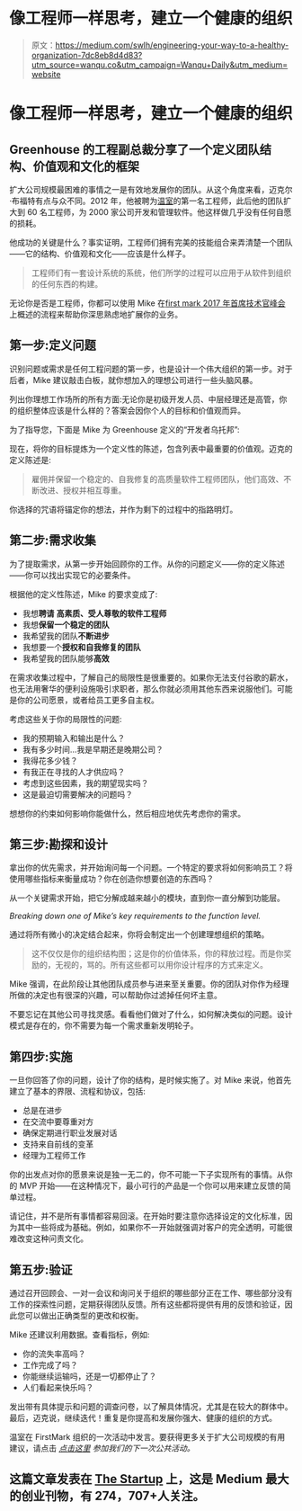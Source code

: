 # 像工程师一样思考，建立一个健康的组织

> 原文：<https://medium.com/swlh/engineering-your-way-to-a-healthy-organization-7dc8eb8d4d83?utm_source=wanqu.co&utm_campaign=Wanqu+Daily&utm_medium=website>

# 像工程师一样思考，建立一个健康的组织

## Greenhouse 的工程副总裁分享了一个定义团队结构、价值观和文化的框架



扩大公司规模最困难的事情之一是有效地发展你的团队。从这个角度来看，迈克尔·布福特有点与众不同。2012 年，他被聘为[温室](http://www.greenhouse.io/)的第一名工程师，此后他的团队扩大到 60 名工程师，为 2000 家公司开发和管理软件。他这样做几乎没有任何自愿的损耗。

他成功的关键是什么？事实证明，工程师们拥有完美的技能组合来弄清楚一个团队——它的结构、价值观和文化——应该是什么样子。

> 工程师们有一套设计系统的系统，他们所学的过程可以应用于从软件到组织的任何东西的构建。

无论你是否是工程师，你都可以使用 Mike 在[first mark 2017 年首席技术官峰会](https://hackernoon.com/leadership-tips-for-ctos-46c3b565bd52)上概述的流程来帮助你深思熟虑地扩展你的业务。

## **第一步:定义问题**

识别问题或需求是任何工程问题的第一步，也是设计一个伟大组织的第一步。对于后者，Mike 建议敲击白板，就你想加入的理想公司进行一些头脑风暴。

列出你理想工作场所的所有方面:无论你是初级开发人员、中层经理还是高管，你的组织整体应该是什么样的？答案会因你个人的目标和价值观而异。

为了指导您，下面是 Mike 为 Greenhouse 定义的“开发者乌托邦”:



现在，将你的目标提炼为一个定义性的陈述，包含列表中最重要的价值观。迈克的定义陈述是:

> 雇佣并保留一个稳定的、自我修复的高质量软件工程师团队，他们高效、不断改进、授权并相互尊重。

你选择的咒语将锚定你的想法，并作为剩下的过程中的指路明灯。

## **第二步:需求收集**

为了提取需求，从第一步开始回顾你的工作。从你的问题定义——你的定义陈述——你可以找出实现它的必要条件。

根据他的定义性陈述，Mike 的要求变成了:

*   我想**聘请** **高素质、受人尊敬的软件工程师**
*   我想**保留一个稳定的团队**
*   我希望我的团队**不断进步**
*   我想要一个**授权和自我修复的团队**
*   我希望我的团队能够**高效**

在需求收集过程中，了解自己的局限性是很重要的。如果你无法支付谷歌的薪水，也无法用奢华的便利设施吸引求职者，那么你就必须用其他东西来说服他们。可能是你的公司愿景，或者给员工更多自主权。

考虑这些关于你的局限性的问题:

*   我的预期输入和输出是什么？
*   我有多少时间…我是早期还是晚期公司？
*   我得花多少钱？
*   有我正在寻找的人才供应吗？
*   考虑到这些因素，我的期望现实吗？
*   这是最迫切需要解决的问题吗？

想想你的约束如何影响你能做什么，然后相应地优先考虑你的需求。

## **第三步:勘探和设计**

拿出你的优先需求，并开始询问每一个问题。一个特定的要求将如何影响员工？将使用哪些指标来衡量成功？你在创造你想要创造的东西吗？

从一个关键需求开始，把它分解成越来越小的模块，直到你一直分解到功能层。



*Breaking down one of Mike’s key requirements to the function level.*



通过将所有微小的决定结合起来，你将会制定出一个创建理想组织的策略。

> 这不仅仅是你的组织结构图；这是你的价值体系，你的释放过程。而是你奖励的，无视的，骂的。所有这些都可以用你设计程序的方式来定义。

Mike 强调，在此阶段让其他团队成员参与进来至关重要。你的团队对你作为经理所做的决定也有很深的兴趣，可以帮助你过滤掉任何坏主意。

不要忘记在其他公司寻找灵感。看看他们做对了什么，如何解决类似的问题。设计模式是存在的，你不需要为每一个需求重新发明轮子。

## **第四步:实施**

一旦你回答了你的问题，设计了你的结构，是时候实施了。对 Mike 来说，他首先建立了基本的界限、流程和协议，包括:

*   总是在进步
*   在交流中要尊重对方
*   确保定期进行职业发展对话
*   支持来自前线的变革
*   经理为工程师工作

你的出发点对你的愿景来说是独一无二的，你不可能一下子实现所有的事情。从你的 MVP 开始——在这种情况下，最小可行的产品是一个你可以用来建立反馈的简单过程。

请记住，并不是所有事情都容易回滚。在开始时要注意你选择设定的文化标准，因为其中一些将成为基础。例如，如果你不一开始就强调对客户的完全透明，可能很难改变这种问责文化。

## **第五步:验证**

通过召开回顾会、一对一会议和询问关于组织的哪些部分正在工作、哪些部分没有工作的探索性问题，定期获得团队反馈。所有这些都将提供有用的反馈和验证，因此您可以做出正确类型的更改和权衡。

Mike 还建议利用数据。查看指标，例如:

*   你的流失率高吗？
*   工作完成了吗？
*   你能继续运输吗，还是一切都停止了？
*   人们看起来快乐吗？

发出带有具体提示和问题的调查问卷，以了解具体情况，尤其是在较大的群体中。最后，迈克说，继续迭代！重复是你提高和发展你强大、健康的组织的方式。

温室在 FirstMark 组织的一次活动中发言。要获得更多关于扩大公司规模的有用建议，请点击 [*点击这里*](http://firstmarkcap.com/driven/) *参加我们的下一次公共活动。*



## 这篇文章发表在 [The Startup](https://medium.com/swlh) 上，这是 Medium 最大的创业刊物，有 274，707+人关注。





